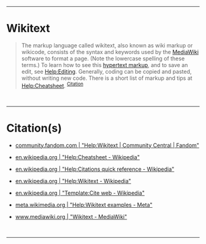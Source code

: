 <br /><hr />

# Wikitext

> The markup language called wikitext, also known as wiki markup or wikicode, consists of the syntax and keywords used by the [MediaWiki](https://en.wikipedia.org/wiki/MediaWiki) software to format a page. (Note the lowercase spelling of these terms.) To learn how to see this [hypertext markup](https://en.wikipedia.org/wiki/Hypertext_markup), and to save an edit, see [Help:Editing](https://en.wikipedia.org/wiki/Help:Editing). Generally, coding can be copied and pasted, without writing new code. There is a short list of markup and tips at [Help:Cheatsheet](https://en.wikipedia.org/wiki/Help:Cheatsheet). <sup>[Citation](https://en.wikipedia.org/wiki/Help:Wikitext)</sup>

<br /><hr />

# Citation(s)

- [community.fandom.com  |  "Help:Wikitext | Community Central | Fandom" ](https://community.fandom.com/wiki/Help:Wikitext)

- [en.wikipedia.org  |  "Help:Cheatsheet - Wikipedia" ](https://en.wikipedia.org/wiki/Help:Cheatsheet)

- [en.wikipedia.org  |  "Help:Citations quick reference - Wikipedia" ](https://en.wikipedia.org/wiki/Help:Citations_quick_reference)

- [en.wikipedia.org  |  "Help:Wikitext - Wikipedia" ](https://en.wikipedia.org/wiki/Help:Wikitext)

- [en.wikipedia.org  |  "Template:Cite web - Wikipedia" ](https://en.wikipedia.org/wiki/Template:Cite_web)

- [meta.wikimedia.org  |  "Help:Wikitext examples - Meta" ](https://meta.wikimedia.org/wiki/Help:Wikitext_examples)

- [www.mediawiki.org  |  "Wikitext - MediaWiki" ](https://www.mediawiki.org/wiki/Wikitext)

<br /><hr />
